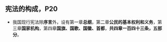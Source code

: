 ## 宪法的构成，P20

- 我国现行宪法除**序言**外，设有第一章**总纲**，第二章**公民的基本权利和义务**，第三章**国家机构**，第四章**国旗、国歌、国徽、首都**，**共四章一百四十三条，五部分**。
